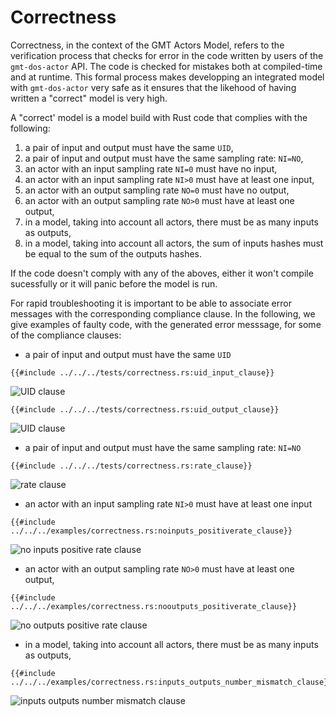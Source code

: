 # Correctness

Correctness, in the context of the GMT Actors Model, refers to the verification process that checks for error in the code written by users of the `gmt-dos-actor` API.
The code is checked for mistakes both at compiled-time and at runtime. 
This formal process makes developping an integrated model with `gmt-dos-actor` very safe as it ensures that the likehood of having written a "correct" model is very high.

A "correct' model is a model build with Rust code that complies with the following:
 1. a pair of input and output must have the same `UID`,
 1. a pair of input and output must have the same sampling rate: `NI=NO`,
 1. an actor with an input sampling rate `NI=0` must have no input,
 1. an actor with an input sampling rate `NI>0` must have at least one input,
 1. an actor with an output sampling rate `NO=0` must have no output,
 1. an actor with an output sampling rate `NO>0` must have at least one output,
 1. in a model, taking into account all actors, there must be as many inputs as outputs,
 1. in a model, taking into account all actors, the sum of inputs hashes must be equal to the sum of the outputs hashes.

 If the code doesn't comply with any of the aboves, either it won't compile sucessfully or it will panic before the model is run.

For rapid troubleshooting it is important to be able to associate error messages with the corresponding compliance clause.
In the following, we give examples of faulty code, with the generated error messsage, for some of the compliance clauses:

 * a pair of input and output must have the same `UID`
```rust,no_run,noplayground
{{#include ../../../tests/correctness.rs:uid_input_clause}}
``` 
![UID clause](uid_clause.png)
```rust,no_run,noplayground
{{#include ../../../tests/correctness.rs:uid_output_clause}}
``` 
![UID clause](uid_output_clause.png)

 * a pair of input and output must have the same sampling rate: `NI=NO`
```rust,no_run,noplayground
{{#include ../../../tests/correctness.rs:rate_clause}}
``` 
![rate clause](rate_clause.png)

* an actor with an input sampling rate `NI>0` must have at least one input
```rust,no_run,noplayground
{{#include ../../../examples/correctness.rs:noinputs_positiverate_clause}}
``` 
![no inputs positive rate clause](noinputs_positiverate_clause.png)

 * an actor with an output sampling rate `NO>0` must have at least one output,
```rust,no_run,noplayground
{{#include ../../../examples/correctness.rs:nooutputs_positiverate_clause}}
``` 
![no outputs positive rate clause](nooutputs_positiverate_clause.png)

 * in a model, taking into account all actors, there must be as many inputs as outputs,
```rust,no_run,noplayground
{{#include ../../../examples/correctness.rs:inputs_outputs_number_mismatch_clause}}
``` 
![inputs outputs number mismatch clause](inputs_outputs_number_mismatch_clause.png)

